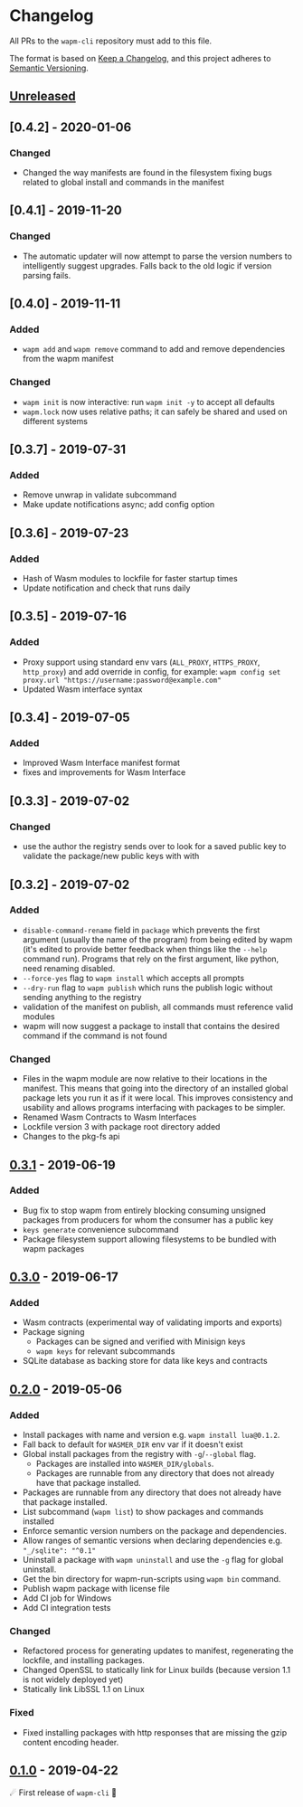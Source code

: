 # Changelog

All PRs to the `wapm-cli` repository must add to this file.

The format is based on [Keep a Changelog](https://keepachangelog.com/en/1.0.0/),
and this project adheres to [Semantic Versioning](https://semver.org/spec/v2.0.0.html).

## **[Unreleased]**

## [0.4.2] - 2020-01-06
### Changed
- Changed the way manifests are found in the filesystem fixing bugs related to global install and commands in the manifest

## [0.4.1] - 2019-11-20
### Changed
- The automatic updater will now attempt to parse the version numbers to intelligently suggest upgrades.  Falls back to the old logic if version parsing fails.

## [0.4.0] - 2019-11-11
### Added
- `wapm add` and `wapm remove` command to add and remove dependencies from the wapm manifest

### Changed
- `wapm init` is now interactive: run `wapm init -y` to accept all defaults
- `wapm.lock` now uses relative paths; it can safely be shared and used on different systems

## [0.3.7] - 2019-07-31
### Added
- Remove unwrap in validate subcommand 
- Make update notifications async; add config option

## [0.3.6] - 2019-07-23
### Added
- Hash of Wasm modules to lockfile for faster startup times
- Update notification and check that runs daily

## [0.3.5] - 2019-07-16
### Added
- Proxy support using standard env vars (`ALL_PROXY`, `HTTPS_PROXY`, `http_proxy`) and add override in config, for example: `wapm config set proxy.url "https://username:password@example.com"`
- Updated Wasm interface syntax

## [0.3.4] - 2019-07-05
### Added
- Improved Wasm Interface manifest format
- fixes and improvements for Wasm Interface

## [0.3.3] - 2019-07-02
### Changed
- use the author the registry sends over to look for a saved public key to validate the package/new public keys with with

## [0.3.2] - 2019-07-02
### Added
- `disable-command-rename` field in `package` which prevents the first argument (usually the name of the program) from being edited by wapm (it's edited to provide better feedback when things like the `--help` command run). Programs that rely on the first argument, like python, need renaming disabled.
- `--force-yes` flag to `wapm install` which accepts all prompts
- `--dry-run` flag to `wapm publish` which runs the publish logic without sending anything to the registry
- validation of the manifest on publish, all commands must reference valid modules
- wapm will now suggest a package to install that contains the desired command if the command is not found

### Changed
- Files in the wapm module are now relative to their locations in the manifest. This means that going into the directory of an installed global package lets you run it as if it were local. This improves consistency and usability and allows programs interfacing with packages to be simpler.
- Renamed Wasm Contracts to Wasm Interfaces
- Lockfile version 3 with package root directory added
- Changes to the pkg-fs api

## [0.3.1] - 2019-06-19
### Added
- Bug fix to stop wapm from entirely blocking consuming unsigned packages from producers for whom the consumer has a public key
- `keys generate` convenience subcommand
- Package filesystem support allowing filesystems to be bundled with wapm packages

## [0.3.0] - 2019-06-17
### Added
- Wasm contracts (experimental way of validating imports and exports)
- Package signing
  - Packages can be signed and verified with Minisign keys
  - `wapm keys` for relevant subcommands
- SQLite database as backing store for data like keys and contracts

## [0.2.0] - 2019-05-06
### Added
- Install packages with name and version e.g. `wapm install lua@0.1.2`.
- Fall back to default for `WASMER_DIR` env var if it doesn't exist
- Global install packages from the registry with `-g`/`--global` flag.
  - Packages are installed into `WASMER_DIR/globals`.
  - Packages are runnable from any directory that does not already have that package installed.
- Packages are runnable from any directory that does not already have that package installed.
- List subcommand (`wapm list`) to show packages and commands installed
- Enforce semantic version numbers on the package and dependencies.
- Allow ranges of semantic versions when declaring dependencies e.g. `"_/sqlite": "^0.1"`
- Uninstall a package with `wapm uninstall` and use the `-g` flag for global uninstall.
- Get the bin directory for wapm-run-scripts using `wapm bin` command.
- Publish wapm package with license file
- Add CI job for Windows
- Add CI integration tests
### Changed
- Refactored process for generating updates to manifest, regenerating the lockfile, and installing packages.
- Changed OpenSSL to statically link for Linux builds (because version 1.1 is not widely deployed yet)
- Statically link LibSSL 1.1 on Linux
### Fixed
- Fixed installing packages with http responses that are missing the gzip content encoding header.

## [0.1.0] - 2019-04-22
☄ First release of `wapm-cli` 🌌

[Unreleased]: https://github.com/wasmerio/wapm-cli/compare/v0.3.1...HEAD
[0.3.1]: https://github.com/wasmerio/wapm-cli/releases/tag/v0.3.1
[0.3.0]: https://github.com/wasmerio/wapm-cli/releases/tag/v0.3.0
[0.2.0]: https://github.com/wasmerio/wapm-cli/releases/tag/v0.2.0
[0.1.0]: https://github.com/wasmerio/wapm-cli/releases/tag/v0.1.0
